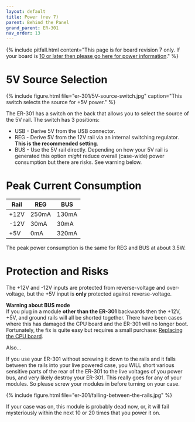 ```yaml
---
layout: default
title: Power (rev 7)
parent: Behind the Panel
grand_parent: ER-301
nav_order: 13
---
```


{% include pitfall.html
content="This page is for board revision 7 only.  If your board is [10 or later then please go here for power information](power)."
%}

# 5V Source Selection 
{% include figure.html
file="er-301/5V-source-switch.jpg"
caption="This switch selects the source for +5V power."
%}

The ER-301 has a switch on the back that allows you to select the source of the 5V rail.  The switch has 3 positions:

* USB - Derive 5V from the USB connector.
* REG - Derive 5V from the 12V rail via an internal switching regulator. **This is the recommended setting**.
* BUS - Use the 5V rail directly.  Depending on how your 5V rail is generated this option *might* reduce overall (case-wide) power consumption but there are risks.  See warning below.

# Peak Current Consumption 

|Rail|REG|BUS|
|---|---|---|
|+12V|250mA|130mA|
|-12V|30mA|30mA|
|+5V|0mA|320mA|

The peak power consumption is the same for REG and BUS at about 3.5W.

# Protection and Risks 

The +12V and -12V inputs are protected from reverse-voltage and over-voltage, but the +5V input is **only** protected against reverse-voltage.  

**Warning about BUS mode**<br>
If you plug in a module **other than the ER-301** backwards then the +12V, +5V, and ground rails will all be shorted together.  There have been cases where this has damaged the CPU board and the ER-301 will no longer boot.  Fortunately, the fix is quite easy but requires a small purchase: [Replacing the CPU board](maintenance#replacing-the-cpu-board).

Also...

If you use your ER-301 without screwing it down to the rails and it falls between the rails into your live powered case, you WILL short various sensitive parts of the rear of the ER-301 to the live voltages of you power bus, and very likely destroy your ER-301.  This really goes for any of your modules.  So please screw your modules in before turning on your case.

{% include figure.html
file="er-301/falling-between-the-rails.jpg"
%}

If your case was on, this module is probably dead now, or, it will fail mysteriously within the next 10 or 20 times that you power it on.
